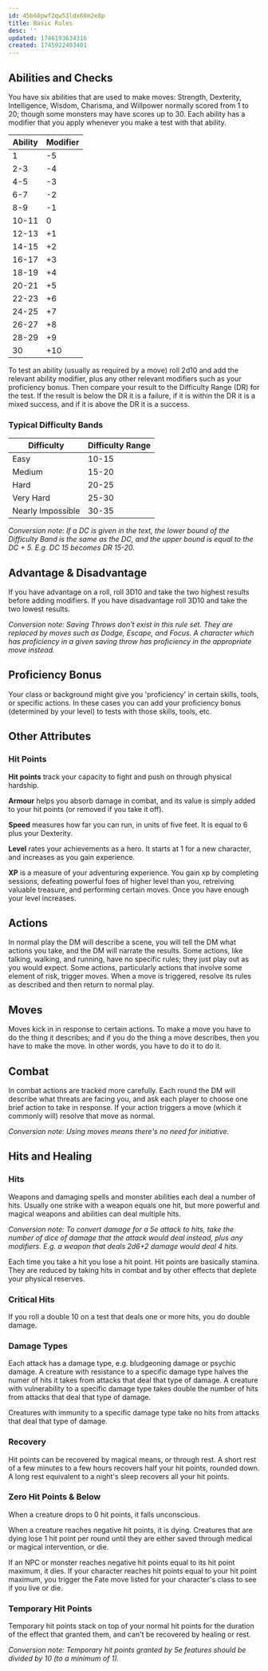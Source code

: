 ```yaml
---
id: 45b60pwf2qw53ldx68m2e8p
title: Basic Rules
desc: ''
updated: 1746193634316
created: 1745922403401
---
```


## Abilities and Checks

You have six abilities that are used to make moves: Strength, Dexterity, Intelligence, Wisdom, Charisma, and Willpower normally scored from 1 to 20; though some monsters may have scores up to 30. Each ability has a modifier that you apply whenever you make a test with that ability.

| Ability | Modifier |
|---------|----------|
| 1       | -5       |
| 2-3     | -4       |
| 4-5     | -3       |
| 6-7     | -2       |
| 8-9     | -1       |
| 10-11   | 0        |
| 12-13   | +1       |
| 14-15   | +2       |
| 16-17   | +3       |
| 18-19   | +4       |
| 20-21   | +5       |
| 22-23   | +6       |
| 24-25   | +7       |
| 26-27   | +8       |
| 28-29   | +9       |
| 30      | +10      |

To test an ability (usually as required by a move) roll 2d10 and add the relevant ability modifier, plus any other relevant modifiers such as your proficiency bonus. Then compare your result to the Difficulty Range (DR) for the test. If the result is below the DR it is a failure, if it is within the DR it is a mixed success, and if it is above the DR it is a success.

### Typical Difficulty Bands

| Difficulty        | Difficulty Range |
|-------------------|-----------------|
| Easy              | 10-15           |
| Medium            | 15-20           |
| Hard              | 20-25           |
| Very Hard         | 25-30           |
| Nearly Impossible | 30-35           |

_Conversion note: If a DC is given in the text, the lower bound of the Difficulty Band is the same as the DC, and the upper bound is equal to the DC + 5. E.g. DC 15 becomes DR 15-20._

## Advantage & Disadvantage

If you have advantage on a roll, roll 3D10 and take the two highest results before adding modifiers. If you have disadvantage roll 3D10 and take the two lowest results.

_Conversion note: Saving Throws don't exist in this rule set. They are replaced by moves such as Dodge, Escape, and Focus. A character which has proficiency in a given saving throw has proficiency in the appropriate move instead._

## Proficiency Bonus

Your class or background might give you 'proficiency' in certain skills, tools, or specific actions. In these cases you can add your proficiency bonus (determined by your level) to tests with those skills, tools, etc.

## Other Attributes

### Hit Points

**Hit points** track your capacity to fight and push on through physical hardship.

**Armour** helps you absorb damage in combat, and its value is simply added to your hit points (or removed if you take it off).

**Speed** measures how far you can run, in units of five feet. It is equal to 6 plus your Dexterity.

**Level** rates your achievements as a hero. It starts at 1 for a new character, and increases as you gain experience.

**XP** is a measure of your adventuring experience. You gain xp by completing sessions, defeating powerful foes of higher level than you, retreiving valuable treasure, and performing certain moves. Once you have enough your level increases.

## Actions

In normal play the DM will describe a scene, you will tell the DM what actions you take, and the DM will narrate the results. Some actions, like talking, walking, and running, have no specific rules; they just play out as you would expect. Some actions, particularly actions that involve some element of risk, trigger moves. When a move is triggered, resolve its rules as described and then return to normal play.

## Moves

Moves kick in in response to certain actions. To make a move you have to do the thing it describes; and if you do the thing a move describes, then you have to make the move. In other words, you have to do it to do it.

## Combat

In combat actions are tracked more carefully. Each round the DM will describe what threats are facing you, and ask each player to choose one brief action to take in response. If your action triggers a move (which it commonly will) resolve that move as normal.

_Conversion note: Using moves means there's no need for initiative._

## Hits and Healing

### Hits

Weapons and damaging spells and monster abilities each deal a number of hits. Usually one strike with a weapon equals one hit, but more powerful and magical weapons and abilities can deal multiple hits.

_Conversion note: To convert damage for a 5e attack to hits, take the number of _dice_ of damage that the attack would deal instead, plus any modifiers. E.g. a weapon that deals  2d6+2 damage would deal 4 hits._

Each time you take a hit you lose a hit point. Hit points are basically stamina. They are reduced by taking hits in combat and by other effects that deplete your physical reserves.

### Critical Hits

If you roll a double 10 on a test that deals one or more hits, you do double damage.

### Damage Types

Each attack has a damage type, e.g. bludgeoning damage or psychic damage. A creature with resistance to a specific damage type halves the numer of hits it takes from attacks that deal that type of damage. A creature with vulnerability to a specific damage type takes double the number of hits from attacks that deal that type of damage.

Creatures with immunity to a specific damage type take no hits from attacks that deal that type of damage.

### Recovery

Hit points can be recovered by magical means, or through rest. A short rest of a few minutes to a few hours recovers half your hit points, rounded down. A long rest equivalent to a night's sleep recovers all your hit points.

### Zero Hit Points & Below

When a creature drops to 0 hit points, it falls unconscious.

When a creature reaches negative hit points, it is dying. Creatures that are dying lose 1 hit point per round until they are either saved through medical or magical intervention, or die.

If an NPC or monster reaches negative hit points equal to its hit point maximum, it dies. If your character reaches hit points equal to your hit point maximum, you trigger the Fate move listed for your character's class to see if you live or die.

### Temporary Hit Points

Temporary hit points stack on top of your normal hit points for the duration of the effect that granted them, and can't be recovered by healing or rest.

_Conversion note: Temporary hit points granted by 5e features should be divided by 10 (to a minimum of 1)._
